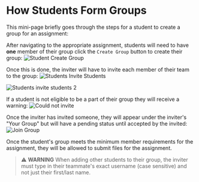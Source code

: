 # How Students Form Groups

This mini-page briefly goes through the steps for a student to create a group for an assignment:

After navigating to the appropriate assignment, students will need to have **one** member of their group click the `Create Group` button to create their group:
![Student Create Group](https://user-images.githubusercontent.com/50387112/65207065-926e6480-da5e-11e9-841a-714f95216b8e.png)

Once this is done, the inviter will have to invite each member of their team to the group:
![Students Invite Students](https://user-images.githubusercontent.com/50387112/65207641-43293380-da60-11e9-8c8c-bc6f6966788b.png)

![Students invite students 2](https://user-images.githubusercontent.com/50387112/65207771-dd897700-da60-11e9-856d-93d536384ea6.png)

If a student is not eligible to be a part of their group they will receive a warning:
![Could not invite](https://user-images.githubusercontent.com/50387112/65207829-11fd3300-da61-11e9-91bf-bb9ababa3bed.png)

Once the inviter has invited someone, they will appear under the inviter's "Your Group" but will have a pending status until accepted by the invited:
![Join Group](https://user-images.githubusercontent.com/50387112/65207993-b1222a80-da61-11e9-891e-8430e37643cf.png)

Once the student's group meets the minimum member requirements for the assignment, they will be allowed to submit files for the assignment.

> :warning: **WARNING** When adding other students to their group, the inviter must type in their teammate's exact username (case sensitive) and not just their first/last name.
